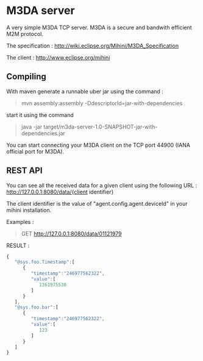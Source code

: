 M3DA server
===========

A very simple M3DA TCP server. M3DA is a secure and bandwith efficient M2M protocol.

The specification : http://wiki.eclipse.org/Mihini/M3DA_Specification

The client : http://www.eclipse.org/mihini

Compiling 
---------

With maven generate a runnable uber jar using the command :
 
> mvn assembly:assembly -DdescriptorId=jar-with-dependencies
 

start it using the command 

> java -jar target/m3da-server-1.0-SNAPSHOT-jar-with-dependencies.jar

You can start connecting your M3DA client on the TCP port 44900 (IANA official port for M3DA).

REST API
--------

You can see all the received data for a given client using the following URL : http://127.0.0.1:8080/data/{client identifier}
 
The client identifier is the value of "agent.config.agent.deviceId" in your mihini installation.

Examples : 
> GET http://127.0.0.1:8080/data/01121979

RESULT : 
 
```javascript
{
   "@sys.foo.Timestamp":[
      {
         "timestamp":"246977562322",
         "value":[
            1361975530
         ]
      }
   ],
   "@sys.foo.bar":[
      {
         "timestamp":"246977562322",
         "value":[
            123
         ]
      }
   ]
}
```
